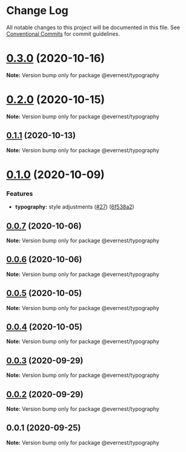 # Change Log

All notable changes to this project will be documented in this file.
See [Conventional Commits](https://conventionalcommits.org) for commit guidelines.

# [0.3.0](https://github.com/everdevs/design-system/compare/v0.2.0...v0.3.0) (2020-10-16)

**Note:** Version bump only for package @evernest/typography





# [0.2.0](https://github.com/everdevs/design-system/compare/v0.1.1...v0.2.0) (2020-10-15)

**Note:** Version bump only for package @evernest/typography





## [0.1.1](https://github.com/everdevs/design-system/compare/v0.1.0...v0.1.1) (2020-10-13)

**Note:** Version bump only for package @evernest/typography





# [0.1.0](https://github.com/everdevs/design-system/compare/v0.0.7...v0.1.0) (2020-10-09)


### Features

* **typography:** style adjustments ([#27](https://github.com/everdevs/design-system/issues/27)) ([6f538a2](https://github.com/everdevs/design-system/commit/6f538a2d3ae52b9fa64deae69e17901661c7175f))





## [0.0.7](https://github.com/everdevs/design-system/compare/v0.0.6...v0.0.7) (2020-10-06)

**Note:** Version bump only for package @evernest/typography





## [0.0.6](https://github.com/everdevs/design-system/compare/v0.0.5...v0.0.6) (2020-10-06)

**Note:** Version bump only for package @evernest/typography





## [0.0.5](https://github.com/everdevs/design-system/compare/v0.0.4...v0.0.5) (2020-10-05)

**Note:** Version bump only for package @evernest/typography





## [0.0.4](https://github.com/everdevs/design-system/compare/v0.0.3...v0.0.4) (2020-10-05)

**Note:** Version bump only for package @evernest/typography





## [0.0.3](https://github.com/everdevs/design-system/compare/v0.0.2...v0.0.3) (2020-09-29)

**Note:** Version bump only for package @evernest/typography





## [0.0.2](https://github.com/everdevs/design-system/compare/v0.0.1...v0.0.2) (2020-09-29)

**Note:** Version bump only for package @evernest/typography





## 0.0.1 (2020-09-25)

**Note:** Version bump only for package @evernest/typography
